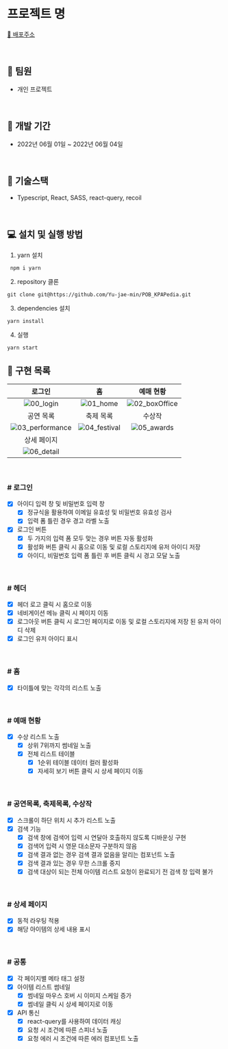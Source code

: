 
# 프로젝트 명

[🎉  배포주소](https://kpa-pedia.netlify.app/)

<br />

## 👬 **팀원**

- 개인 프로젝트

<br>

## 📅 **개발 기간**

- 2022년 06월 01일 ~ 2022년 06월 04일

<br />

## 🔧 **기술스택**

- Typescript, React, SASS, react-query, recoil

<br />

## **💻 설치 및 실행 방법**

1. yarn 설치

```
 npm i yarn
```

2. repository 클론

```
git clone git@https://github.com/Yu-jae-min/POB_KPAPedia.git
```

3. dependencies 설치

```
yarn install
```

4. 실행

```
yarn start
```

## 📒 **구현 목록**

|로그인|홈|예매 현황|
|:-:|:-:|:-:|
|![00_login](https://user-images.githubusercontent.com/85284246/172006013-a3b413c4-aeac-4494-8516-d0d15d5cdf98.png)|![01_home](https://user-images.githubusercontent.com/85284246/172006029-28833245-21a0-4e06-a567-3989bf4e8810.png)|![02_boxOffice](https://user-images.githubusercontent.com/85284246/172006038-d5ae8a4e-282f-4687-9660-4005a8f6c4d3.png)|
|공연 목록|축제 목록|수상작|
|![03_performance](https://user-images.githubusercontent.com/85284246/172006041-1f1f78ee-bf32-404c-b5db-0ac5a067402f.png)|![04_festival](https://user-images.githubusercontent.com/85284246/172006196-fb401201-6142-49d3-805d-7999e9bcb714.png)|![05_awards](https://user-images.githubusercontent.com/85284246/172006104-c2315dc9-d813-4154-b691-f87b3383cdee.png)|
상세 페이지|
![06_detail](https://user-images.githubusercontent.com/85284246/172006220-dfbfa0a4-61e9-4857-bd7d-751969347ee8.png)|

<br />

### # 로그인

- [x] 아이디 입력 창 및 비밀번호 입력 창
  - [x] 정규식을 활용하여 이메일 유효성 및 비밀번호 유효성 검사
  - [x] 입력 폼 틀린 경우 경고 라벨 노출
- [x] 로그인 버튼
  - [x] 두 가지의 입력 폼 모두 맞는 경우 버튼 자동 활성화
  - [x] 활성화 버튼 클릭 시 홈으로 이동 및 로컬 스토리지에 유저 아이디 저장
  - [x] 아이디, 비밀번호 입력 폼 틀린 후 버튼 클릭 시 경고 모달 노출

<br>

### # 헤더

- [x] 헤더 로고 클릭 시 홈으로 이동
- [x] 네비게이션 메뉴 클릭 시 페이지 이동
- [x] 로그아웃 버튼 클릭 시 로그인 페이지로 이동 및 로컬 스토리지에 저장 된 유저 아이디 삭제
- [x] 로그인 유저 아이디 표시

<br>

### # 홈

- [x] 타이틀에 맞는 각각의 리스트 노출

<br>

### # 예매 현황

- [x] 수상 리스트 노출
  - [x] 상위 7위까지 썸네일 노출
  - [x] 전체 리스트 테이블
    - [x] 1순위 테이블 데이터 컬러 활성화
    - [x] 자세히 보기 버튼 클릭 시 상세 페이지 이동

<br>

### # 공연목록, 축제목록, 수상작

- [x] 스크롤이 하단 위치 시 추가 리스트 노출
- [x] 검색 기능
  - [x] 검색 창에 검색어 입력 시 연달아 호출하지 않도록 디바운싱 구현
  - [x] 검색어 입력 시 영문 대소문자 구분하지 않음
  - [x] 검색 결과 없는 경우 검색 결과 없음을 알리는 컴포넌트 노출
  - [x] 검색 결과 있는 경우 무한 스크롤 중지
  - [x] 검색 대상이 되는 전체 아이템 리스트 요청이 완료되기 전 검색 창 입력 불가

<br>

### # 상세 페이지

- [x] 동적 라우팅 적용
- [x] 해당 아이템의 상세 내용 표시

<br>

### # 공통

- [x] 각 페이지별 메타 태그 설정
- [x] 아이템 리스트 썸네일
  - [x] 썸네일 마우스 호버 시 이미지 스케일 증가
  - [x] 썸네일 클릭 시 상세 페이지로 이동
- [x] API 통신
  - [x] react-query를 사용하여 데이터 캐싱
  - [x] 요청 시 조건에 따른 스피너 노출
  - [x] 요청 에러 시 조건에 따른 에러 컴포넌트 노출

<br>

